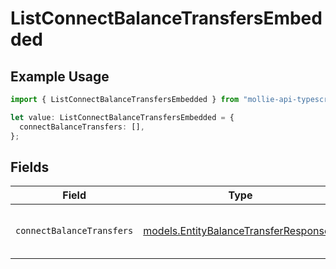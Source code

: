 # ListConnectBalanceTransfersEmbedded

## Example Usage

```typescript
import { ListConnectBalanceTransfersEmbedded } from "mollie-api-typescript/models/operations";

let value: ListConnectBalanceTransfersEmbedded = {
  connectBalanceTransfers: [],
};
```

## Fields

| Field                                                                                   | Type                                                                                    | Required                                                                                | Description                                                                             |
| --------------------------------------------------------------------------------------- | --------------------------------------------------------------------------------------- | --------------------------------------------------------------------------------------- | --------------------------------------------------------------------------------------- |
| `connectBalanceTransfers`                                                               | [models.EntityBalanceTransferResponse](../../models/entitybalancetransferresponse.md)[] | :heavy_check_mark:                                                                      | A list of Connect balance transfers.                                                    |